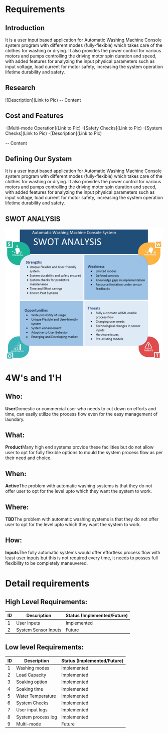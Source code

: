 # Requirements
## Introduction
It is a user input based application for Automatic Washing Machine Console system program with different modes (fully-flexible) which takes care of the clothes for washing or drying. It also provides the power control for various motors and pumps controlling the driving motor spin duration and speed, with added features for analyzing the input physical parameters such as input voltage, load current for motor safety, increasing the system operation lifetime durability and safety.

## Research
![Description](Link to Pic)
-- Content 
## Cost and Features

-[Multi-mode Operation](Link to Pic)
-[Safety Checks](Link to Pic)
-[System Checks](Link to Pic)
-[Description](Link to Pic)

-- Content 
## Defining Our System
It is a user input based application for Automatic Washing Machine Console system program with different modes (fully-flexible) which takes care of the clothes for washing or drying. It also provides the power control for various motors and pumps controlling the driving motor spin duration and speed, with added features for analyzing the input physical parameters such as input voltage, load current for motor safety, increasing the system operation lifetime durability and safety.
## SWOT ANALYSIS
![SWOT-Sample](https://github.com/vivek28121997/256217_Mini_Project_StepIn_LTTS/blob/bcc616b960ea97bfce66d167452eb574b3677cc3/1_Requirements/SWOT%20Analysis.png)

# 4W&#39;s and 1&#39;H

## Who:

**User**Domestic or commercial user who needs to cut down on efforts and time, can easily utilize the process flow even for the easy management of laundary.

## What:

**Product**Many high end systems provide these facilities but do not allow user to opt for fully flexible options to mould the system process flow as per their need and choice.

## When:

**Active**The problem with automatic washing systems is that they do not offer user to opt for the level upto which they want the system to work.

## Where:

**TBD**The problem with automatic washing systems is that they do not offer user to opt for the level upto which they want the system to work.

## How:

**Inputs**The fully automatic systems would offer effortless process flow with least user inputs but this is not required every time, it needs to posses full flexibility to be completely maneuvered.

# Detail requirements
## High Level Requirements:
ID | Description | Status (Implemented/Future)
---|----------------------|-----------
 1 |  User Inputs  | Implemented
 2 | System Sensor Inputs | Future


##  Low level Requirements:
ID | Description | Status (Implemented/Future)
---|---------------------|-----------
 1 |  Washing modes  | Implemented
 2 | Load Capacity | Implemented
 3 | Soaking option | Implemented
 4 | Soaking time | Implemented
 5 | Water Temperature | Implemented
 6 | System Checks | Implemented
 7 | User input logs | Implemented
 8 | System process log | Implemented
 9 | Multi-mode | Future
 
 
